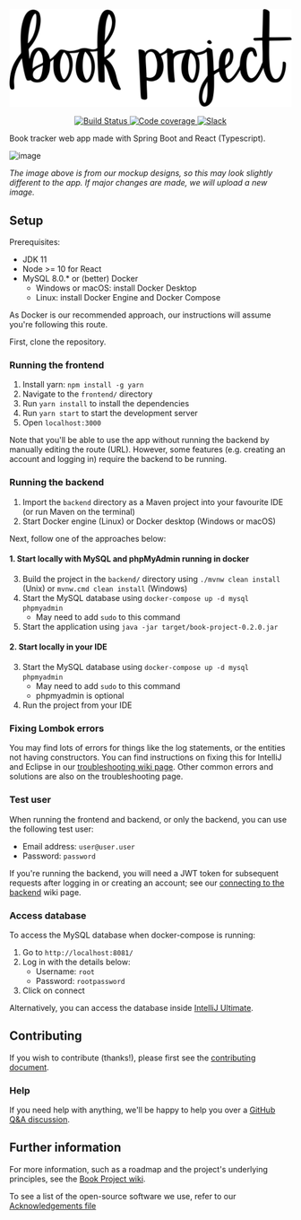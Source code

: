   <p align="center">
	<img src="/media/banner/book_project_newlogo_2x.png" alt="Logo"/>
  </p>

<p align="center">
	
   <a href="https://dev.azure.com/project-books/Book%20Project/_build/latest?definitionId=2&branchName=0.2.0">
    <img src="https://dev.azure.com/project-books/Book%20Project/_apis/build/status/Project-Books.book-project?branchName=0.2.0" alt="Build Status"/>
  </a>

	
  <a href="https://codecov.io/gh/Project-Books/book-project">
    <img src="https://codecov.io/gh/Project-Books/book-project/branch/master/graph/badge.svg" alt="Code coverage"/>
  </a>
	
  <a href="https://join.slack.com/t/teambookproject/shared_invite/zt-punc8os7-Iz9PTCAkYcO_0S~XwtO5_A">
    <img src="https://img.shields.io/badge/slack-teambookproject-4A154B?logo=slack" alt="Slack" />
  </a>
</p>

Book tracker web app made with Spring Boot and React (Typescript).

![image](https://user-images.githubusercontent.com/11173328/112493885-739b0d80-8d7a-11eb-85a1-b4c500dc61ab.png)

*The image above is from our mockup designs, so this may look slightly different to the app. If major changes are made, we will upload a new image.*

## Setup

Prerequisites:
- JDK 11
- Node >= 10 for React
- MySQL 8.0.* or (better) Docker
  - Windows or macOS: install Docker Desktop
  - Linux: install Docker Engine and Docker Compose

As Docker is our recommended approach, our instructions will assume you're following this route.

First, clone the repository.
 
### Running the frontend

1. Install yarn: `npm install -g yarn`
2. Navigate to the `frontend/` directory
3. Run `yarn install` to install the dependencies
4. Run `yarn start` to start the development server
5. Open `localhost:3000`

Note that you'll be able to use the app without running the backend by manually editing the route (URL). However, some features (e.g. creating an account and logging in) require the backend to be running.

### Running the backend

1. Import the `backend` directory as a Maven project into your favourite IDE (or run Maven on the terminal)
2. Start Docker engine (Linux) or Docker desktop (Windows or macOS)
  
Next, follow one of the approaches below:

#### 1. Start locally with MySQL and phpMyAdmin running in docker

3. Build the project in the `backend/` directory using `./mvnw clean install` (Unix) or `mvnw.cmd clean install` (Windows)
4. Start the MySQL database using `docker-compose up -d mysql phpmyadmin`
    - May need to add `sudo` to this command
5. Start the application using `java -jar target/book-project-0.2.0.jar` 
    
#### 2. Start locally in your IDE

3. Start the MySQL database using `docker-compose up -d mysql phpmyadmin`
    - May need to add `sudo` to this command
    - phpmyadmin is optional
4. Run the project from your IDE

### Fixing Lombok errors

You may find lots of errors for things like the log statements, or the entities not having constructors. 
You can find instructions on fixing this for IntelliJ and Eclipse in our [troubleshooting wiki page](https://github.com/knjk04/book-project/wiki/Troubleshooting). 
Other common errors and solutions are also on the troubleshooting page.

### Test user

When running the frontend and backend, or only the backend, you can use the following test user:
- Email address: `user@user.user`
- Password: `password`

If you're running the backend, you will need a JWT token for subsequent requests after logging in or creating an account; see our [connecting to the backend](https://github.com/Project-Books/book-project/wiki/Connecting-to-the-backend-via-Postman) wiki page.

### Access database

To access the MySQL database when docker-compose is running:

1. Go to `http://localhost:8081/`
2. Log in with the details below:
    - Username: `root`
    - Password: `rootpassword`
3. Click on connect

Alternatively, you can access the database inside [IntelliJ Ultimate](https://project-books.github.io/docs/development/how-to/database-intellij/).

## Contributing

If you wish to contribute (thanks!), please first see the [contributing document](https://github.com/knjk04/book-project/blob/master/CONTRIBUTING.md).

### Help

If you need help with anything, we'll be happy to help you over a [GitHub Q&A discussion](https://github.com/Project-Books/book-project/discussions/categories/q-a).

## Further information

For more information, such as a roadmap and the project's underlying principles, see the [Book Project wiki](https://github.com/knjk04/book-project/wiki).

To see a list of the open-source software we use, refer to our [Acknowledgements file](https://github.com/Project-Books/book-project/blob/master/ACKNOWLEDGEMENTS.md)
